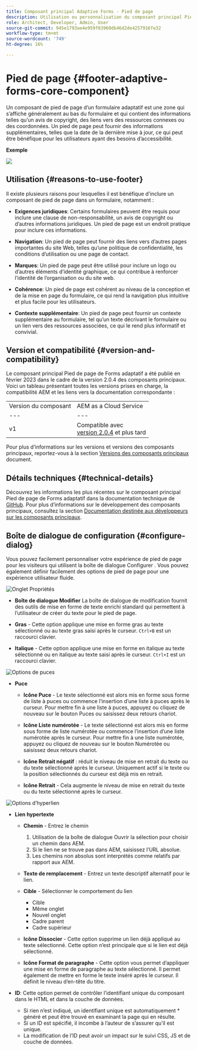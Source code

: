 ```yaml
---
title: Composant principal Adaptive Forms - Pied de page
description: Utilisation ou personnalisation du composant principal Pied de page de Forms adaptatif .
role: Architect, Developer, Admin, User
source-git-commit: 945e1793ae4e959f83960db46d2de4257916fe32
workflow-type: tm+mt
source-wordcount: '749'
ht-degree: 16%

---
```



# Pied de page {#footer-adaptive-forms-core-component}

Un composant de pied de page d’un formulaire adaptatif est une zone qui s’affiche généralement au bas du formulaire et qui contient des informations telles qu’un avis de copyright, des liens vers des ressources connexes ou des coordonnées. Un pied de page peut fournir des informations supplémentaires, telles que la date de la dernière mise à jour, ce qui peut être bénéfique pour les utilisateurs ayant des besoins d’accessibilité.

**Exemple**

![](/help/adaptive-forms/assets/footer.png)

## Utilisation {#reasons-to-use-footer}

Il existe plusieurs raisons pour lesquelles il est bénéfique d’inclure un composant de pied de page dans un formulaire, notamment :

* **Exigences juridiques**: Certains formulaires peuvent être requis pour inclure une clause de non-responsabilité, un avis de copyright ou d’autres informations juridiques. Un pied de page est un endroit pratique pour inclure ces informations.

* **Navigation**: Un pied de page peut fournir des liens vers d’autres pages importantes du site Web, telles qu’une politique de confidentialité, les conditions d’utilisation ou une page de contact.

* **Marques**: Un pied de page peut être utilisé pour inclure un logo ou d’autres éléments d’identité graphique, ce qui contribue à renforcer l’identité de l’organisation ou du site web.

* **Cohérence**: Un pied de page est cohérent au niveau de la conception et de la mise en page du formulaire, ce qui rend la navigation plus intuitive et plus facile pour les utilisateurs.

* **Contexte supplémentaire**: Un pied de page peut fournir un contexte supplémentaire au formulaire, tel qu’un texte décrivant le formulaire ou un lien vers des ressources associées, ce qui le rend plus informatif et convivial.

## Version et compatibilité {#version-and-compatibility}

Le composant principal Pied de page de Forms adaptatif a été publié en février 2023 dans le cadre de la version 2.0.4 des composants principaux. Voici un tableau présentant toutes les versions prises en charge, la compatibilité AEM et les liens vers la documentation correspondante :

|  |  |
|---|---|
| Version du composant | AEM as a Cloud Service |
| --- | --- |
| v1 | Compatible avec<br>[version 2.0.4](/help/versions.md) et plus tard | Compatible | Compatible |

Pour plus d’informations sur les versions et versions des composants principaux, reportez-vous à la section [Versions des composants principaux](/help/versions.md) document.

<!-- ## Sample Component Output {#sample-component-output}

To experience the Accordion Component as well as see examples of its configuration options as well as HTML and JSON output, visit the [Component Library](https://adobe.com/go/aem_cmp_library_accordion). -->

## Détails techniques {#technical-details}

Découvrez les informations les plus récentes sur le composant principal Pied de page de Forms adaptatif dans la documentation technique de [GitHub](https://github.com/adobe/aem-core-forms-components/tree/master/ui.af.apps/src/main/content/jcr_root/apps/core/fd/components/form/footer/v1/footer). Pour plus d’informations sur le développement des composants principaux, consultez la section [Documentation destinée aux développeurs sur les composants principaux](/help/developing/overview.md).


## Boîte de dialogue de configuration {#configure-dialog}

Vous pouvez facilement personnaliser votre expérience de pied de page pour les visiteurs qui utilisent la boîte de dialogue Configurer . Vous pouvez également définir facilement des options de pied de page pour une expérience utilisateur fluide.

![Onglet Propriétés](/help/adaptive-forms/assets/footer_propertiestab.png)

* **Boîte de dialogue Modifier**
La boîte de dialogue de modification fournit des outils de mise en forme de texte enrichi standard qui permettent à l’utilisateur de créer du texte pour le pied de page.

* **Gras** - Cette option applique une mise en forme gras au texte sélectionné ou au texte gras saisi après le curseur. `Ctrl+B` est un raccourci clavier.

* **Italique** - Cette option applique une mise en forme en italique au texte sélectionné ou en italique au texte saisi après le curseur. `Ctrl+I` est un raccourci clavier.

![Options de puces](/help/adaptive-forms/assets/footer_bullet.png)


* **Puce**

   * **Icône Puce** - Le texte sélectionné est alors mis en forme sous forme de liste à puces ou commence l’insertion d’une liste à puces après le curseur. Pour mettre fin à une liste à puces, appuyez ou cliquez de nouveau sur le bouton Puces ou saisissez deux retours chariot.

   * **Icône Liste numérotée** - Le texte sélectionné est alors mis en forme sous forme de liste numérotée ou commence l’insertion d’une liste numérotée après le curseur. Pour mettre fin à une liste numérotée, appuyez ou cliquez de nouveau sur le bouton Numérotée ou saisissez deux retours chariot.

   * **Icône Retrait négatif** : réduit le niveau de mise en retrait du texte ou du texte sélectionné après le curseur. Uniquement actif si le texte ou la position sélectionnés du curseur est déjà mis en retrait.

   * **Icône Retrait** - Cela augmente le niveau de mise en retrait du texte ou du texte sélectionné après le curseur.

![Options d’hyperlien](/help/adaptive-forms/assets/footer_link.png)

* **Lien hypertexte**

   * **Chemin** - Entrez le chemin
      1. Utilisation de la boîte de dialogue Ouvrir la sélection pour choisir un chemin dans AEM.
      1. Si le lien ne se trouve pas dans AEM, saisissez l’URL absolue.
      1. Les chemins non absolus sont interprétés comme relatifs par rapport aux AEM.
   * **Texte de remplacement** - Entrez un texte descriptif alternatif pour le lien.

   * **Cible** - Sélectionner le comportement du lien
      * Cible
      * Même onglet
      * Nouvel onglet
      * Cadre parent
      * Cadre supérieur
   * **Icône Dissocier** - Cette option supprime un lien déjà appliqué au texte sélectionné. Cette option n’est principale que si le lien est déjà sélectionné.

   * **Icône Format de paragraphe** - Cette option vous permet d’appliquer une mise en forme de paragraphe au texte sélectionné. Il permet également de mettre en forme le texte inséré après le curseur. Il définit le niveau d’en-tête du titre.



* **ID**: Cette option permet de contrôler l’identifiant unique du composant dans le HTML et dans la couche de données.

   * Si rien n’est indiqué, un identifiant unique est automatiquement * généré et peut être trouvé en examinant la page qui en résulte.
   * Si un ID est spécifié, il incombe à l’auteur de s’assurer qu’il est unique.
   * La modification de l’ID peut avoir un impact sur le suivi CSS, JS et de couche de données.


